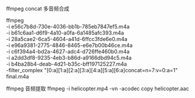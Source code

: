 ffmpeg concat 多音频合成

ffmpeg \
-i e56c7b8d-730e-4036-bb1b-785eb7847ef5.m4a \
-i b61c6aa1-d6f9-4a10-a0fa-6a1485afc393.m4a \
-i 28a5cae2-6ca5-4604-a41d-6ffcc3fde6e0.m4a \
-i e96a9381-2775-4846-8465-e6e7b00b46ce.m4a \
-i c6f394a4-bd2a-4627-adc4-d726ffe460b0.m4a \
-i a2dd3df8-9235-4eb3-b86d-a9166dbd94c5.m4a \
-i b4ba28b4-deab-4d21-b35c-bff197125227.m4a \
-filter_complex "[0:a][1:a][2:a][3:a][4:a][5:a][6:a]concat=n=7:v=0:a=1" \
final.m4a


ffmpeg 音频提取
ffmpeg -i helicopter.mp4 -vn -acodec copy helicopter.aac
